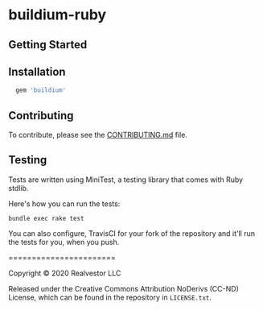 # buildium-ruby

## Getting Started



## Installation

```ruby
  gem 'buildium'
```

## Contributing

To contribute, please see the [CONTRIBUTING.md](CONTRIBUTING.md) file.

## Testing

Tests are written using MiniTest, a testing library that comes with Ruby stdlib.

Here's how you can run the tests:

    bundle exec rake test

You can also configure, TravisCI for your fork of the repository and it'll run the tests for you, when you push.

=======================

Copyright &copy; 2020 Realvestor LLC

Released under the Creative Commons Attribution NoDerivs (CC-ND) License, which can be found in the repository in `LICENSE.txt`.
